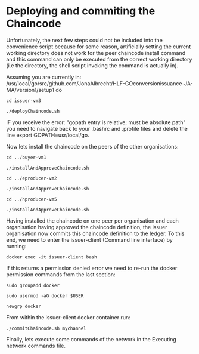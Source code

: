 # Deploying and commiting the Chaincode

Unfortunately, the next few steps could not be included into the convenience script because for some reason, artificially setting the current working directory does not work for the peer chaincode install command and this command can only be executed from the correct working directory (i.e the directory, the shell script invoking the command is actually in). 

Assuming you are currently in: /usr/local/go/src/github.com/JonaAlbrecht/HLF-GOconversionissuance-JA-MA/version1/setup1 do 

`cd issuer-vm3`

`./deployChaincode.sh`

IF you receive the error: "gopath entry is relative; must be absolute path" you need to navigate back to your .bashrc and .profile files and delete the line export GOPATH=usr/local/go. 

Now lets install the chaincode on the peers of the other organisations: 

`cd ../buyer-vm1`

`./installAndApproveChaincode.sh`

`cd ../eproducer-vm2`

`./installAndApproveChaincode.sh`

`cd ../hproducer-vm5`

`./installAndApproveChaincode.sh`

Having installed the chaincode on one peer per organisation and each organisation having approved the chaincode definition, the issuer organisation now commits this chaincode definition to the ledger. To this end, we need to enter the issuer-client (Command line interface) by running:

`docker exec -it issuer-client bash`

If this returns a permission denied error we need to re-run the docker permission commands from the last section: 

`sudo groupadd docker`

`sudo usermod -aG docker $USER`

`newgrp docker`


From within the issuer-client docker container run:

`./commitChaincode.sh mychannel`

Finally, lets execute some commands of the network in the Executing network commands file. 